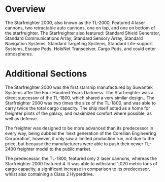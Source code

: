 # Overview

The Starfreighter 2000, also known as the TL-2000, Featured 4 laser cannons, two retractable auto cannons, one on top, and one on bottom of the starfreighter.
The Starfreighter also featured: Standard Shield Generator, Standard Communications Array, Standard Sensory Array, Standard Navigation Systems, Standard Targeting Systems, Standard Life-support Systems, Escape Pods, HoloNet Transceiver, Cargo Pods, and could enter atmospheres.

# Additional Sections

The Starfreighter 2000 was the first starship manufactured by Suwantek Systems after the Four Hundred Years Darkness.
The Starfreighter was a direct successor of the TL-1800, which shared a very similar design..
The Starfreighter 2000 was two times the size of the TL-1800, and was able to carry twice the total cargo capacity.
The ship itself acted as a home for freighter pilots of the galaxy, and maximized comfort where possible, as well as defense.

The freighter was designed to be more advanced than its predecessor in every way, being dubbed the ‘next generation of the Corellian Engineering Corporation’, however, it only saw a limited production run, not due to the price, but because the manufacturers were able to push their newer TL-2400 freighter model to the public market.

The predecessor, the TL-1800, featured only 2 laser cannons, whereas the Starfreighter 2000 featured 4.
It was able to withstand 1,020 metric tons of cargo capacity, a significant increase in comparison to its predecessor, whilst also containing a Class 2 Hyperdrive.
